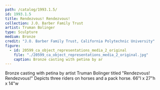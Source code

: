 ```yaml
---
path: /catalog/1993.1.5/
id: 1993.1.5
title: Rendezvous! Rendezvous!
collection: J.O. Barber Family Trust
artist: Truman Bolinger
type: Sculpture
medium: Bronze
credit: "J.O. Barber Family Trust, California Polytechnic University"
figure:
  - id: 20599_ca_object_representations_media_2_original
    file: "./20599_ca_object_representations_media_2_original.jpg"
    caption: Bronze casting with petina by ar
---
```

Bronze casting with petina by artist Truman Bolinger titled "Rendezvous! Rendezvous!" Depicts three riders on horses and a pack horse.
66"l x 27"h x 14"w 
